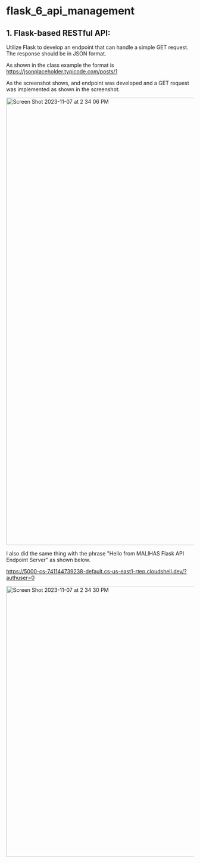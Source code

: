 # flask_6_api_management



## 1. Flask-based RESTful API:
Utilize Flask to develop an endpoint that can handle a simple GET request.
The response should be in JSON format. 

As shown in the class example the format is https://jsonplaceholder.typicode.com/posts/1

As the screenshot shows, and endpoint was developed and a GET request was implemented as shown in the screenshot.

<img width="1201" alt="Screen Shot 2023-11-07 at 2 34 06 PM" src="https://github.com/malh718/flask_6_api_management/assets/102617334/346b8d9b-edaa-4629-b0ce-2b5d82551b39">

I also did the same thing with the phrase "Hello from MALIHAS Flask API Endpoint Server" as shown below.

https://5000-cs-741144739238-default.cs-us-east1-rtep.cloudshell.dev/?authuser=0

<img width="727" alt="Screen Shot 2023-11-07 at 2 34 30 PM" src="https://github.com/malh718/flask_6_api_management/assets/102617334/2f62f4d7-019a-40b2-8730-83d87ca0731c">


